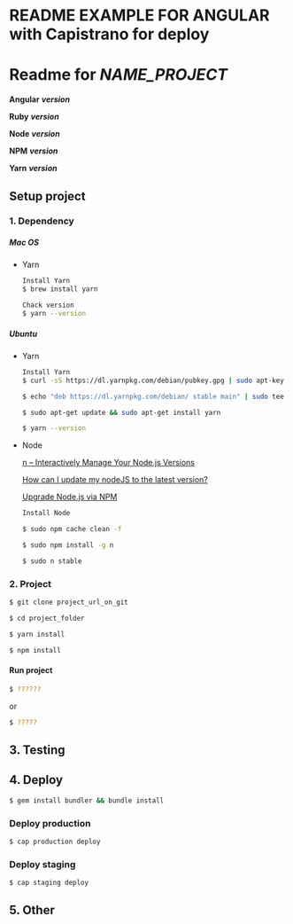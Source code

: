 # README EXAMPLE FOR ANGULAR with Capistrano for deploy

# Readme for ***NAME_PROJECT***

**Angular**  ***version***

**Ruby**  ***version***

**Node**  ***version***

**NPM**  ***version***

**Yarn**  ***version***

## Setup project

### 1. Dependency

##### Mac OS

- Yarn
    ```bash
    Install Yarn
    $ brew install yarn
    
    Chack version
    $ yarn --version
    ```
 
##### Ubuntu

- Yarn
    ```bash
    Install Yarn
    $ curl -sS https://dl.yarnpkg.com/debian/pubkey.gpg | sudo apt-key add -
    
    $ echo "deb https://dl.yarnpkg.com/debian/ stable main" | sudo tee /etc/apt/sources.list.d/yarn.list
    
    $ sudo apt-get update && sudo apt-get install yarn
    
    $ yarn --version
    ```

- Node

    [n – Interactively Manage Your Node.js Versions](https://github.com/tj/n)
    
    [How can I update my nodeJS to the latest version?](https://askubuntu.com/questions/426750/how-can-i-update-my-nodejs-to-the-latest-version)

    [Upgrade Node.js via NPM](https://davidwalsh.name/upgrade-nodejs)

    ```bash
    Install Node
    
    $ sudo npm cache clean -f
    
    $ sudo npm install -g n
    
    $ sudo n stable
    ```

### 2. Project

```bash
$ git clone project_url_on_git
```

```bash
$ cd project_folder
```

```bash
$ yarn install
```

```bash
$ npm install
```


#### Run project

```bash
$ ??????
```

or


```bash
$ ?????
```

## 3. Testing


## 4. Deploy

```bash
$ gem install bundler && bundle install
```

### Deploy production

```bash
$ cap production deploy
```

### Deploy staging

```bash
$ cap staging deploy
```

## 5. Other

